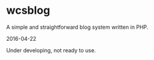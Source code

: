 # wcsblog
A simple and straightforward blog system written in PHP.

2016-04-22

Under developing, not ready to use.
